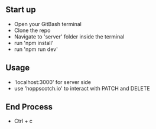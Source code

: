 ## Start up
- Open your GitBash terminal
- Clone the repo
- Navigate to 'server' folder inside the terminal
- run 'npm install'
- run 'npm run dev'

## Usage
- 'localhost:3000' for server side
- use 'hoppscotch.io' to interact with PATCH and DELETE

## End Process
- Ctrl + c
